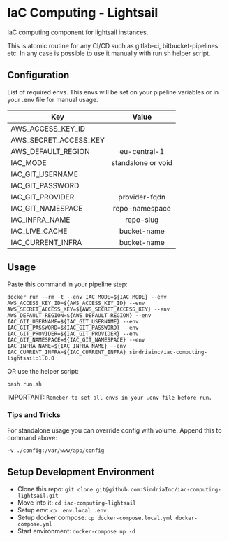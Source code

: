 # IaC Computing - Lightsail

IaC computing component for lightsail instances.

This is atomic routine for any CI/CD such as gitlab-ci, bitbucket-pipelines etc.
In any case is possible to use it manually with run.sh helper script.

## Configuration

List of required envs. This envs will be set on your pipeline variables or in your .env file for manual usage.

| Key                       | Value                         |
| --------------------------|:-----------------------------:|
| AWS_ACCESS_KEY_ID         | <access-key>                  |
| AWS_SECRET_ACCESS_KEY     | <secret-key>                  |
| AWS_DEFAULT_REGION        | eu-central-1                  |
| IAC_MODE                  | standalone or void            |
| IAC_GIT_USERNAME          | <service-account-username>    |
| IAC_GIT_PASSWORD          | <service-account-username>    |
| IAC_GIT_PROVIDER          | provider-fqdn                 |
| IAC_GIT_NAMESPACE         | repo-namespace                |
| IAC_INFRA_NAME            | repo-slug                     |
| IAC_LIVE_CACHE            | bucket-name                   |
| IAC_CURRENT_INFRA         | bucket-name                   |


## Usage

Paste this command in your pipeline step:

`docker run --rm -t --env IAC_MODE=${IAC_MODE} --env AWS_ACCESS_KEY_ID=${AWS_ACCESS_KEY_ID} --env AWS_SECRET_ACCESS_KEY=${AWS_SECRET_ACCESS_KEY} --env AWS_DEFAULT_REGION=${AWS_DEFAULT_REGION} --env IAC_GIT_USERNAME=${IAC_GIT_USERNAME} --env IAC_GIT_PASSWORD=${IAC_GIT_PASSWORD} --env IAC_GIT_PROVIDER=${IAC_GIT_PROVIDER} --env IAC_GIT_NAMESPACE=${IAC_GIT_NAMESPACE} --env IAC_INFRA_NAME=${IAC_INFRA_NAME} --env IAC_CURRENT_INFRA=${IAC_CURRENT_INFRA} sindriainc/iac-computing-lightsail:1.0.0`

OR use the helper script:

`bash run.sh`

IMPORTANT: `Remeber to set all envs in your .env file before run.`

### Tips and Tricks

For standalone usage you can override config with volume. Append this to command above:

`-v ./config:/var/www/app/config`

## Setup Development Environment

- Clone this repo: `git clone git@github.com:SindriaInc/iac-computing-lightsail.git`
- Move into it: `cd iac-computing-lightsail`
- Setup env: `cp .env.local .env`
- Setup docker compose: `cp docker-compose.local.yml docker-compose.yml`
- Start environment: `docker-compose up -d`